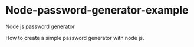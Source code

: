 # Node-password-generator-example
Node js password generator


How to create a simple password generator with node js.
